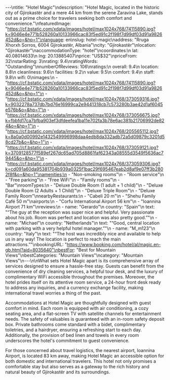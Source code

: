 ---\ntitle: "Hotel Magic"\ndescription: "Hotel Magic, located in the historic city of Gjirokastër and a mere 44 km from the serene Zaravina Lake, stands out as a prime choice for travelers seeking both comfort and convenience."\nfeaturedImage: "https://cf.bstatic.com/xdata/images/hotel/max1024x768/74115890.jpg?k=9046e4e771b528260a10133966cac83f5ed91c2f198f7d99df03d91a9826452d&o=&hp=1"\nlanguage: en\nslug: hotel-magic\naddress: "Rruga Xhorxh Sorros, 6004 Gjirokastër, Albania"\ncity: "Gjirokastër"\nlocation: "Gjirokastër"\naccommodationType: "hotel"\ncoordinates:\n  lat: 40.08014633\n  lng: 20.13885407\nprice: "US$32"\npriceFrom: 32\nstarRating: 3\nrating: 9.4\nratingWords: "Outstanding"\nnumberOfReviews: 106\nratings:\n  overall: 9.4\n  location: 8.8\n  cleanliness: 9.6\n  facilities: 9.2\n  value: 9.5\n  comfort: 9.4\n  staff: 9.8\n  wifi: 0\nimages:\n  - "https://cf.bstatic.com/xdata/images/hotel/max1024x768/74115890.jpg?k=9046e4e771b528260a10133966cac83f5ed91c2f198f7d99df03d91a9826452d&o=&hp=1"\n  - "https://cf.bstatic.com/xdata/images/hotel/max1024x768/373059316.jpg?k=9032278a737db7bd76e16999ca2e9441318cb7c573280b3ae42d1af6045e576b&o=&hp=1"\n  - "https://cf.bstatic.com/xdata/images/hotel/max1024x768/373056675.jpg?k=fbbfd17ca7bfba903ef3dfdeefea1ba11e702fa3b78e6ac381b21706992de824&o=&hp=1"\n  - "https://cf.bstatic.com/xdata/images/hotel/max1024x768/205565112.jpg?k=8a0a0d00992e1432549996998daa4edb8da332adb72a5d09879c3201d58cd27b&o=&hp=1"\n  - "https://cf.bstatic.com/xdata/images/hotel/max1024x768/373059121.jpg?k=3709128577f589ef267dc65ad705d8861faf62343a08555d3549f5636ac79445&o=&hp=1"\n  - "https://cf.bstatic.com/xdata/images/hotel/max1024x768/373059306.jpg?k=cd091a60da95381704b939a0325f1bac29f695467eab2d8af9e07ff3b2802f8f&o=&hp=1"\namenities:\n  - "Non-smoking rooms"\n  - "Room service"\n  - "Free parking"\n  - "Free WiFi"\n  - "Family rooms"\n  - "Bar"\nroomTypes:\n  - "Deluxe Double Room (1 adult + 1 child)"\n  - "Deluxe Double Room (2 Adults + 1 Child)"\n  - "Deluxe Triple Room"\n  - "Deluxe Family Room"\nnearbyRestaurants:\n  - "Cabeli 20 m"\n  - "Shehu Family Café 50 m"\nairports:\n  - "Corfu International Airport 56 km"\n  - "Ioannina Airport 71 km"\nreviews:\n  - name: "Gerardo"\n    country: "Spain"\n    text: "“The guy at the reception was super nice and helpful. Very passionate about his job. Room was perfect and location was also pretty good.”"\n  - name: "Michael"\n    country: "Netherlands"\n    text: "“Good, central location with parking with a very helpful hotel manager.”"\n  - name: "M_m123"\n    country: "Italy"\n    text: "“The host was incredibly nice and available to help us in any way! The location is perfect to reach the main attractions.”"\nbookingURL: "https://www.booking.com/hotel/al/magic.en-gb.html?aid=8035640"\nbestFor: "Best for Mountain Views"\nbestCategories: "Mountain Views"\ncategory: "Mountain Views"\n---\n\nWhat sets Hotel Magic apart is its comprehensive array of services designed to ensure a hassle-free stay. Guests can benefit from the convenience of dry cleaning services, a helpful tour desk, and the luxury of complimentary WiFi accessible throughout the premises. Moreover, the hotel prides itself on its attentive room service, a 24-hour front desk ready to address any inquiries, and a currency exchange facility, making international travel worries a thing of the past.

Accommodations at Hotel Magic are thoughtfully designed with guest comfort in mind. Each room is equipped with air conditioning, a cozy seating area, and a flat-screen TV with satellite channels for entertainment needs. The safety of valuables is guaranteed with an in-room safety deposit box. Private bathrooms come standard with a bidet, complimentary toiletries, and a hairdryer, ensuring a refreshing start to each day. Additionally, the provision of bed linen and towels in every room underscores the hotel's commitment to guest convenience.

For those concerned about travel logistics, the nearest airport, Ioannina Airport, is located 83 km away, making Hotel Magic an accessible option for both domestic and international travelers. This hotel not only promises a comfortable stay but also serves as a gateway to the rich history and natural beauty of Gjirokastër and its surroundings.